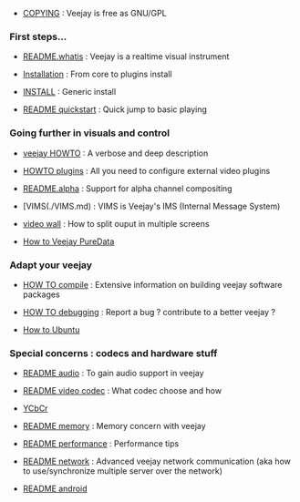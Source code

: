 * [COPYING](./COPYING) : Veejay is free as GNU/GPL

### First steps...
* [README.whatis](./README.whatis.md) : Veejay is a realtime visual instrument
* [Installation](./Installation.md) : From core to plugins install
* [INSTALL](./INSTALL) : Generic install

* [README quickstart](./README.quickstart.md) : Quick jump to basic playing

### Going further in visuals and control
* [veejay HOWTO](./veejay-HOWTO.md) : A verbose and deep description
* [HOWTO plugins](./HOWTO.plugins.md) : All you need to configure external video plugins
* [README.alpha](./README.alpha.md) : Support for alpha channel compositing
* [VIMS(./VIMS.md) : VIMS is Veejay's IMS (Internal Message System)
* [video wall](./video-wall.md) : How to split ouput in multiple screens

* [How to Veejay PureData](./HowtoVeejay-PureData.html)

### Adapt your veejay
* [HOW TO compile](./HOWTO.compile.md) : Extensive information on building veejay software packages
* [HOW TO debugging](./HOWTO.debugging.md) : Report a bug ? contribute to a better veejay ?

* [How to Ubuntu](./HowtoUbuntu.txt)

### Special concerns : codecs and hardware stuff
* [README audio](./README.audio.md) : To gain audio support in veejay
* [README video codec](./README.video-codec.md) : What codec choose and how
* [YCbCr](./YCbCr.txt)
* [README memory](./README.memory.md) : Memory concern with veejay
* [README performance](./README.performance.md) : Performance tips
* [README network](./README.network.md) : Advanced veejay network communication (aka how to use/synchronize multiple server over the network)

* [README android](./README.android.md)

